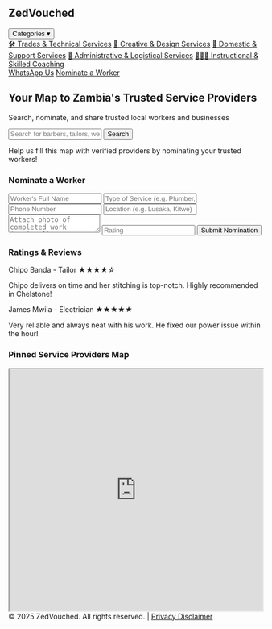 <html lang="en">
<head>
  <meta charset="UTF-8" />
  <meta name="viewport" content="width=device-width, initial-scale=1.0" />
  <title>ZedVouched - Find Trusted Services</title>
  <link href="https://cdn.jsdelivr.net/npm/tailwindcss@2.2.19/dist/tailwind.min.css" rel="stylesheet">
  <script>
    function toggleDropdown(id) {
      const menu = document.getElementById(id);
      menu.classList.toggle("hidden");
    }
  </script>
</head>
<body class="bg-gray-100 font-sans">
  <!-- Navigation bar -->
  <nav class="bg-white shadow p-4 flex justify-between items-center">
    <h1 class="text-2xl font-bold text-green-600">ZedVouched</h1>
    <div class="relative">
      <button onclick="toggleDropdown('categoriesDropdown')" class="text-gray-600 hover:text-green-600">Categories ▾</button>
      <div id="categoriesDropdown" class="absolute mt-2 bg-white border rounded shadow-md hidden z-10 w-64">
        <a href="#" class="block px-4 py-2 text-sm text-gray-700 hover:bg-gray-100"><span class="text-gray-700 font-semibold">🛠️ Trades & Technical Services</span></a>
        <a href="#" class="block px-4 py-2 text-sm text-indigo-700 hover:bg-gray-100">🎨 Creative & Design Services</a>
        <a href="#" class="block px-4 py-2 text-sm text-teal-700 hover:bg-gray-100">🧹 Domestic & Support Services</a>
        <a href="#" class="block px-4 py-2 text-sm text-blue-700 hover:bg-gray-100">💼 Administrative & Logistical Services</a>
        <a href="#" class="block px-4 py-2 text-sm text-yellow-700 hover:bg-gray-100">🧑🏽‍🏫 Instructional & Skilled Coaching</a>
      </div>
    </div>
    <div class="space-x-4">
      <a href="https://wa.me/260978109185" target="_blank" class="bg-green-500 text-white px-4 py-2 rounded hover:bg-green-600">WhatsApp Us</a>
      <a href="#nominate" class="text-green-700 underline hover:text-green-800">Nominate a Worker</a>
    </div>
  </nav>

  <!-- Hero Section -->
  <section class="bg-green-50 p-6 text-center">
    <h2 class="text-3xl font-bold text-gray-700">Your Map to Zambia's Trusted Service Providers</h2>
    <p class="mt-2 text-gray-600">Search, nominate, and share trusted local workers and businesses</p>
    <form class="mt-4 max-w-xl mx-auto flex">
      <input type="text" placeholder="Search for barbers, tailors, welders..." class="flex-grow px-4 py-2 border border-gray-300 rounded-l-md">
      <button class="bg-green-600 text-white px-6 py-2 rounded-r-md hover:bg-green-700">Search</button>
    </form>
    <p class="mt-3 text-sm text-gray-500">Help us fill this map with verified providers by nominating your trusted workers!</p>
  </section>

  <!-- Nomination Form -->
  <section id="nominate" class="p-6 bg-white max-w-2xl mx-auto mt-8 rounded shadow">
    <h3 class="text-xl font-semibold text-gray-800 mb-4">Nominate a Worker</h3>
    <form action="https://docs.google.com/forms/d/e/1FAIpQLSdSSk0pyKlVLtg6BIvzf9bZuhDBVbVsi8i3lafM7yZu7qVz1A/viewform?usp=sharing&ouid=103571794072221015337" method="POST" target="_blank" class="space-y-4">
      <input name="entry.1234567890" type="text" placeholder="Worker's Full Name" class="w-full px-4 py-2 border border-gray-300 rounded">
      <input name="entry.0987654321" type="text" placeholder="Type of Service (e.g. Plumber, Tailor)" class="w-full px-4 py-2 border border-gray-300 rounded">
      <input name="entry.1122334455" type="text" placeholder="Phone Number" class="w-full px-4 py-2 border border-gray-300 rounded">
      <input name="entry.6677889900" type="text" placeholder="Location (e.g. Lusaka, Kitwe)" class="w-full px-4 py-2 border border-gray-300 rounded">
      <textarea name="entry.4455667788" placeholder="Attach photo of completed work (optional)" class="w-full px-4 py-2 border border-gray-300 rounded"></textarea>
      <input name="entry.9988776655" type="text" placeholder="Rating" class="w-full px-4 py-2 border border-gray-300 rounded">
      <button type="submit" class="bg-green-600 text-white px-6 py-2 rounded hover:bg-green-700">Submit Nomination</button>
    </form>
  </section>

  <!-- Ratings & Reviews Section -->
  <section class="p-6 mt-8 bg-gray-50 max-w-4xl mx-auto rounded shadow">
    <h3 class="text-xl font-semibold text-gray-800 mb-4">Ratings & Reviews</h3>
    <div class="space-y-6">
      <div class="bg-white p-4 rounded shadow">
        <div class="flex items-center justify-between mb-2">
          <span class="font-semibold text-gray-700">Chipo Banda - Tailor</span>
          <span class="text-yellow-500">★★★★☆</span>
        </div>
        <p class="text-gray-600 text-sm">Chipo delivers on time and her stitching is top-notch. Highly recommended in Chelstone!</p>
      </div>
      <div class="bg-white p-4 rounded shadow">
        <div class="flex items-center justify-between mb-2">
          <span class="font-semibold text-gray-700">James Mwila - Electrician</span>
          <span class="text-yellow-500">★★★★★</span>
        </div>
        <p class="text-gray-600 text-sm">Very reliable and always neat with his work. He fixed our power issue within the hour!</p>
      </div>
    </div>
  </section>

  <!-- Google Map Embed -->
  <section class="mt-8 max-w-5xl mx-auto px-4">
    <h3 class="text-xl font-semibold text-gray-800 mb-4">Pinned Service Providers Map</h3>
    <div class="aspect-w-16 aspect-h-9">
      <iframe src="https://www.google.com/maps/d/u/0/embed?mid=1LQXoxhIWpbgSo7cwGqGIzcfA8jWEMM4" width="100%" height="480" class="rounded shadow"></iframe>
    </div>
  </section>

  <!-- Footer -->
  <footer class="text-center text-sm text-gray-500 p-4 mt-6">
    © 2025 ZedVouched. All rights reserved. | <a href="#" class="text-blue-500 underline">Privacy Disclaimer</a>
  </footer>
</body>
</html>
